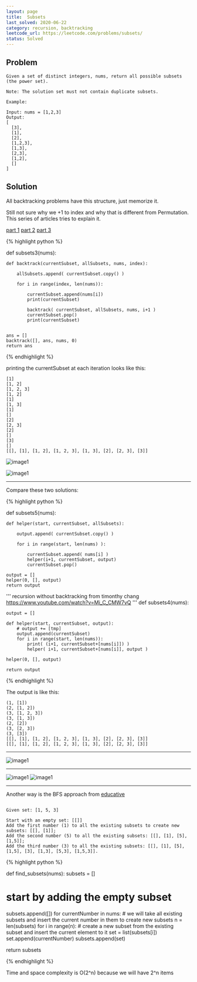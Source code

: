 ```yaml
---
layout: page
title:  Subsets
last_solved: 2020-06-22
category: recursion, backtracking
leetcode_url: https://leetcode.com/problems/subsets/
status: Solved
---
```


Problem
-------

```
Given a set of distinct integers, nums, return all possible subsets (the power set).

Note: The solution set must not contain duplicate subsets.

Example:

Input: nums = [1,2,3]
Output:
[
  [3],
  [1],
  [2],
  [1,2,3],
  [1,3],
  [2,3],
  [1,2],
  []
]

```

Solution
----------

All backtracking problems have this structure, just memorize it.

Still not sure why we +1 to index and why that is different from Permutation. This series of articles tries to explain it.

[part 1](https://medium.com/algorithms-and-leetcode/backtracking-e001561b9f28)
[part 2](https://medium.com/algorithms-and-leetcode/backtracking-with-leetcode-problems-part-2-705c9cc70e52)
[part 3](https://medium.com/algorithms-and-leetcode/in-depth-backtracking-with-leetcode-problems-part-3-b225f19e0d51)


{% highlight python %}

def subsets3(nums):

    def backtrack(currentSubset, allSubsets, nums, index):

        allSubsets.append( currentSubset.copy() )

        for i in range(index, len(nums)):

            currentSubset.append(nums[i])
            print(currentSubset)

            backtrack( currentSubset, allSubsets, nums, i+1 )
            currentSubset.pop()
            print(currentSubset)


    ans = []
    backtrack([], ans, nums, 0)
    return ans

{% endhighlight %}


printing the currentSubset at each iteration looks like this:
```
[1]
[1, 2]
[1, 2, 3]
[1, 2]
[1]
[1, 3]
[1]
[]
[2]
[2, 3]
[2]
[]
[3]
[]
[[], [1], [1, 2], [1, 2, 3], [1, 3], [2], [2, 3], [3]]
```

![image1](https://miro.medium.com/max/1400/1*xrjS6JIZ5f7wFCNBDPrr0g.png)

![image1](https://miro.medium.com/max/1400/1*_s5iiwdZXbg1OFWO9YDjng@2x.jpeg)



______________


Compare these two solutions:

{% highlight python %}

def subsets5(nums):

    def helper(start, currentSubset, allSubsets):

        output.append( currentSubset.copy() )

        for i in range(start, len(nums) ):

            currentSubset.append( nums[i] )
            helper(i+1, currentSubset, output)
            currentSubset.pop()
        
    output = []
    helper(0, [], output)
    return output



'''
    recursion without backtracking from timonthy chang
    https://www.youtube.com/watch?v=Mi_C_CMW7vQ
'''
def subsets4(nums):

    output = []

    def helper(start, currentSubset, output):
        # output += [tmp]
        output.append(currentSubset)
        for i in range(start, len(nums)):
            print( (i+1, currentSubset+[nums[i]]) )
            helper( i+1, currentSubset+[nums[i]], output )
    
    helper(0, [], output)

    return output

{% endhighlight %}

The output is like this:
```
(1, [1])
(2, [1, 2])
(3, [1, 2, 3])
(3, [1, 3])
(2, [2])
(3, [2, 3])
(3, [3])
[[], [1], [1, 2], [1, 2, 3], [1, 3], [2], [2, 3], [3]]
[[], [1], [1, 2], [1, 2, 3], [1, 3], [2], [2, 3], [3]]
```

____________


![image1](https://miro.medium.com/max/1050/1*ddhF2JWfmEl8yLwjx5vt7Q.jpeg)

______________


![image1](https://5wlqpa.dm.files.1drv.com/y4mWw6FM6vfQ2uGgQLZVTXK03b2a4oZzG94ARUypRFP8T48s5todh08mGzzH5CVx79cVUGI-lKe00r0vgEJt0PlTTYmYze-M_EXdkfEaUTggaMMsCwXXKXHUC3ko0ITL_jl14nHjNEXlI5I3kh3AnD98MerAvWU3GuICbnIDQETihjZo-F86GzUuLYTn-2Q-ZoddrY1zu3b6rchFalBW9mJEQ?width=2425&height=1523&cropmode=none)
![image1](https://5wjpha.dm.files.1drv.com/y4mECUr_-JYl8Sn_JLbFcKa5QKYMklb32Cht5rZj3MsoCjcLrnWDDaxHqFCOwIh2VD5UT5xoy2xcKKpoMAvYe4-kH0xVw8vdaEkGRva0OF1WdfmvoPifSLQLOK4RAGPO72WQifQ87qsF8APOnzvPA3M5LAhp7wvYU8X7f__vZO7Oae4ZVj0dARrF8fms6KVQ__ect74q1YyqECYIjJci7DQkQ?width=2041&height=1334&cropmode=none)




_______________


Another way is the BFS approach from [educative](https://www.educative.io/courses/grokking-the-coding-interview/gx2OqlvEnWG)




```

Given set: [1, 5, 3]

Start with an empty set: [[]]
Add the first number (1) to all the existing subsets to create new subsets: [[], [1]];
Add the second number (5) to all the existing subsets: [[], [1], [5], [1,5]];
Add the third number (3) to all the existing subsets: [[], [1], [5], [1,5], [3], [1,3], [5,3], [1,5,3]].

```


{% highlight python %}

def find_subsets(nums):
  subsets = []
  # start by adding the empty subset
  subsets.append([])
  for currentNumber in nums:
    # we will take all existing subsets and insert the current number in them to create new subsets
    n = len(subsets)
    for i in range(n):
      # create a new subset from the existing subset and insert the current element to it
      set = list(subsets[i])
      set.append(currentNumber)
      subsets.append(set)

  return subsets

{% endhighlight %}


Time and space complexity is O(2^n) because we will have 2^n items

